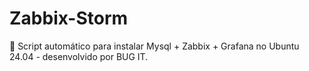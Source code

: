 # Zabbix-Storm
🚀 Script automático para instalar Mysql + Zabbix + Grafana no Ubuntu 24.04 - desenvolvido por BUG IT.
